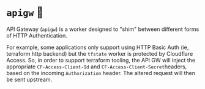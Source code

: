 # `apigw` 🌉

API Gateway (`apigw`) is a worker designed to "shim" between different forms of HTTP Authentication.

For example, some applications only support using HTTP Basic Auth (ie, terraform http backend) but the `tfstate` worker
is
protected by Cloudflare Access.
So, in order to support terraform tooling, the API GW will inject the appropriate `CF-Access-Client-Id`
and `CF-Access-Client-Secret`headers, based on the incoming `Authorization` header. The altered request will then be
sent upstream.
